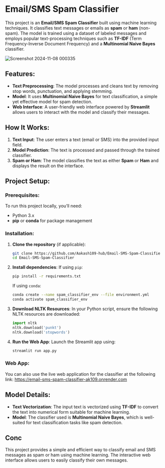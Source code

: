# Email/SMS Spam Classifier

This project is an **Email/SMS Spam Classifier** built using machine learning techniques. It classifies text messages or emails as **spam** or **ham** (non-spam). The model is trained using a dataset of labeled messages and employs popular text-processing techniques such as **TF-IDF** (Term Frequency-Inverse Document Frequency) and a **Multinomial Naive Bayes** classifier.

![Screenshot 2024-11-08 000335](https://github.com/user-attachments/assets/1be6b6da-82d4-4532-a925-a9c7bbdae938)


## Features:
- **Text Preprocessing**: The model processes and cleans text by removing stop words, punctuation, and applying stemming.
- **Model**: It uses **Multinomial Naive Bayes** for text classification, a simple yet effective model for spam detection.
- **Web Interface**: A user-friendly web interface powered by **Streamlit** allows users to interact with the model and classify their messages.

## How It Works:
1. **Text Input**: The user enters a text (email or SMS) into the provided input field.
2. **Model Prediction**: The text is processed and passed through the trained classifier.
3. **Spam or Ham**: The model classifies the text as either **Spam** or **Ham** and displays the result on the interface.

## Project Setup:

### Prerequisites:
To run this project locally, you’ll need:
- Python 3.x
- **pip** or **conda** for package management

### Installation:

1. **Clone the repository** (if applicable):
   ```bash
   git clone https://github.com/Aakash109-hub/Email-SMS-Spam-Classifier.git
   cd Email-SMS-Spam-Classifier
   ```

2. **Install dependencies**:
   If using `pip`:
   ```bash
   pip install -r requirements.txt
   ```

   If using `conda`:
   ```bash
   conda create --name spam_classifier_env --file environment.yml
   conda activate spam_classifier_env
   ```

3. **Download NLTK Resources**:
   In your Python script, ensure the following NLTK resources are downloaded:
   ```python
   import nltk
   nltk.download('punkt')
   nltk.download('stopwords')
   ```

4. **Run the Web App**:
   Launch the Streamlit app using:
   ```bash
   streamlit run app.py
   ```

### Web App:
You can also use the live web application for the classifier at the following link:
https://email-sms-spam-classifier-ak109.onrender.com

## Model Details:
- **Text Vectorization**: The input text is vectorized using **TF-IDF** to convert the text into numerical form suitable for machine learning.
- **Model**: The classifier used is **Multinomial Naive Bayes**, which is well-suited for text classification tasks like spam detection.

## Conc
This project provides a simple and efficient way to classify email and SMS messages as spam or ham using machine learning. The interactive web interface allows users to easily classify their own messages.
